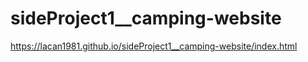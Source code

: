 # sideProject1__camping-website
https://lacan1981.github.io/sideProject1__camping-website/index.html